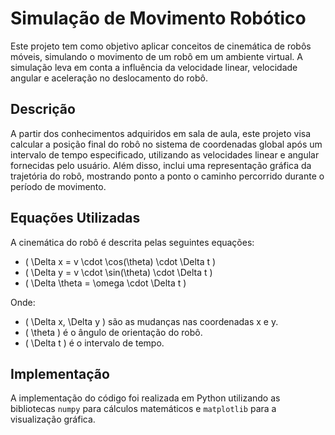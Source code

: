 # Simulação de Movimento Robótico

Este projeto tem como objetivo aplicar conceitos de cinemática de robôs móveis, simulando o movimento de um robô em um ambiente virtual. A simulação leva em conta a influência da velocidade linear, velocidade angular e aceleração no deslocamento do robô.

## Descrição

A partir dos conhecimentos adquiridos em sala de aula, este projeto visa calcular a posição final do robô no sistema de coordenadas global após um intervalo de tempo especificado, utilizando as velocidades linear e angular fornecidas pelo usuário. Além disso, inclui uma representação gráfica da trajetória do robô, mostrando ponto a ponto o caminho percorrido durante o período de movimento.

## Equações Utilizadas

A cinemática do robô é descrita pelas seguintes equações:

- \( \Delta x = v \cdot \cos(\theta) \cdot \Delta t \)
- \( \Delta y = v \cdot \sin(\theta) \cdot \Delta t \)
- \( \Delta \theta = \omega \cdot \Delta t \)

Onde:
- \( \Delta x, \Delta y \) são as mudanças nas coordenadas x e y.
- \( \theta \) é o ângulo de orientação do robô.
- \( \Delta t \) é o intervalo de tempo.

## Implementação

A implementação do código foi realizada em Python utilizando as bibliotecas `numpy` para cálculos matemáticos e `matplotlib` para a visualização gráfica.
